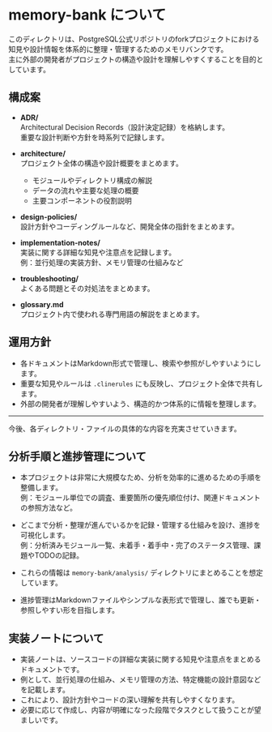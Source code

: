 # memory-bank について

このディレクトリは、PostgreSQL公式リポジトリのforkプロジェクトにおける知見や設計情報を体系的に整理・管理するためのメモリバンクです。  
主に外部の開発者がプロジェクトの構造や設計を理解しやすくすることを目的としています。

## 構成案

- **ADR/**  
  Architectural Decision Records（設計決定記録）を格納します。  
  重要な設計判断や方針を時系列で記録します。

- **architecture/**  
  プロジェクト全体の構造や設計概要をまとめます。  
  - モジュールやディレクトリ構成の解説  
  - データの流れや主要な処理の概要  
  - 主要コンポーネントの役割説明

- **design-policies/**  
  設計方針やコーディングルールなど、開発全体の指針をまとめます。

- **implementation-notes/**  
  実装に関する詳細な知見や注意点を記録します。  
  例：並行処理の実装方針、メモリ管理の仕組みなど

- **troubleshooting/**  
  よくある問題とその対処法をまとめます。

- **glossary.md**  
  プロジェクト内で使われる専門用語の解説をまとめます。

## 運用方針

- 各ドキュメントはMarkdown形式で管理し、検索や参照がしやすいようにします。  
- 重要な知見やルールは `.clinerules` にも反映し、プロジェクト全体で共有します。  
- 外部の開発者が理解しやすいよう、構造的かつ体系的に情報を整理します。

---

今後、各ディレクトリ・ファイルの具体的な内容を充実させていきます。

## 分析手順と進捗管理について

- 本プロジェクトは非常に大規模なため、分析を効率的に進めるための手順を整備します。  
  例：モジュール単位での調査、重要箇所の優先順位付け、関連ドキュメントの参照方法など。

- どこまで分析・整理が進んでいるかを記録・管理する仕組みを設け、進捗を可視化します。  
  例：分析済みモジュール一覧、未着手・着手中・完了のステータス管理、課題やTODOの記録。

- これらの情報は `memory-bank/analysis/` ディレクトリにまとめることを想定しています。

- 進捗管理はMarkdownファイルやシンプルな表形式で管理し、誰でも更新・参照しやすい形を目指します。

## 実装ノートについて

- 実装ノートは、ソースコードの詳細な実装に関する知見や注意点をまとめるドキュメントです。  
- 例として、並行処理の仕組み、メモリ管理の方法、特定機能の設計意図などを記載します。  
- これにより、設計方針やコードの深い理解を共有しやすくなります。  
- 必要に応じて作成し、内容が明確になった段階でタスクとして扱うことが望ましいです。
